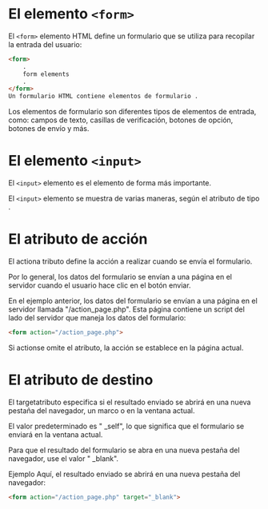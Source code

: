 # El elemento `<form>` 
El `<form>` elemento HTML define un formulario que se utiliza para recopilar la entrada del usuario:

``` html
<form>
    .
    form elements
    .
</form>
Un formulario HTML contiene elementos de formulario .
```

Los elementos de formulario son diferentes tipos de elementos de entrada, como: campos de texto, casillas de verificación, botones de opción, botones de envío y más.

# El elemento `<input>` 

El `<input>` elemento es el elemento de forma más importante.

El `<input>` elemento se muestra de varias maneras, según el atributo de tipo .

# El atributo de acción

El actiona tributo define la acción a realizar cuando se envía el formulario.

Por lo general, los datos del formulario se envían a una página en el servidor cuando el usuario hace clic en el botón enviar.

En el ejemplo anterior, los datos del formulario se envían a una página en el servidor llamada "/action_page.php". Esta página contiene un script del lado del servidor que maneja los datos del formulario:

``` html
<form action="/action_page.php">
```

Si actionse omite el atributo, la acción se establece en la página actual.

# El atributo de destino

El targetatributo especifica si el resultado enviado se abrirá en una nueva pestaña del navegador, un marco o en la ventana actual.

El valor predeterminado es " _self", lo que significa que el formulario se enviará en la ventana actual.

Para que el resultado del formulario se abra en una nueva pestaña del navegador, use el valor " _blank".

Ejemplo
Aquí, el resultado enviado se abrirá en una nueva pestaña del navegador:

``` html
<form action="/action_page.php" target="_blank">
```
